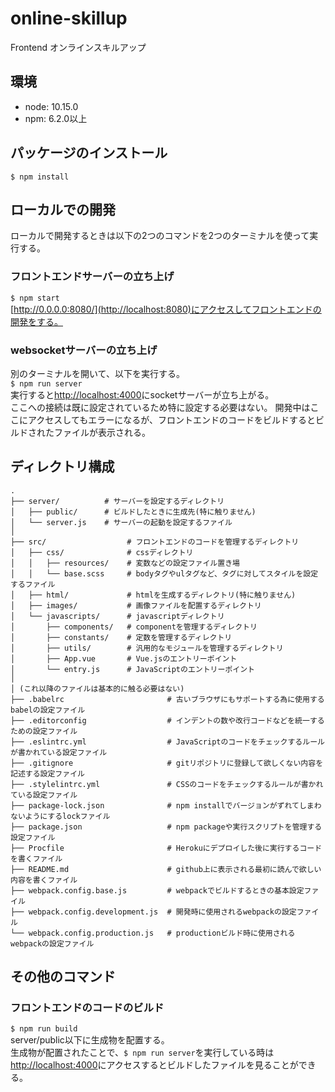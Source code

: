 # online-skillup

Frontend オンラインスキルアップ

## 環境
+ node: 10.15.0
+ npm: 6.2.0以上

## パッケージのインストール
`$ npm install`

## ローカルでの開発
ローカルで開発するときは以下の2つのコマンドを2つのターミナルを使って実行する。

### フロントエンドサーバーの立ち上げ
`$ npm start`  
[http://0.0.0.0:8080/](http://localhost:8080)にアクセスしてフロントエンドの開発をする。  

### websocketサーバーの立ち上げ
別のターミナルを開いて、以下を実行する。  
`$ npm run server`  
実行すると[http://localhost:4000](http://localhost:4000)にsocketサーバーが立ち上がる。  
ここへの接続は既に設定されているため特に設定する必要はない。
開発中はここにアクセスしてもエラーになるが、フロントエンドのコードをビルドするとビルドされたファイルが表示される。  

## ディレクトリ構成
```
.
├── server/          # サーバーを設定するディレクトリ
│   ├── public/      # ビルドしたときに生成先(特に触りません)
│   └── server.js    # サーバーの起動を設定するファイル
│
├── src/                  # フロントエンドのコードを管理するディレクトリ
│   ├── css/              # cssディレクトリ
│   │   ├── resources/    # 変数などの設定ファイル置き場
│   │   └── base.scss     # bodyタグやulタグなど、タグに対してスタイルを設定するファイル
│   ├── html/             # htmlを生成するディレクトリ(特に触りません)
│   ├── images/           # 画像ファイルを配置するディレクトリ
│   └── javascripts/      # javascriptディレクトリ
│       ├── components/   # componentを管理するディレクトリ
│       ├── constants/    # 定数を管理するディレクトリ
│       ├── utils/        # 汎用的なモジュールを管理するディレクトリ
│       ├── App.vue       # Vue.jsのエントリーポイント
│       └── entry.js      # JavaScriptのエントリーポイント
│
│ (これ以降のファイルは基本的に触る必要はない)
├── .babelrc                       # 古いブラウザにもサポートする為に使用するbabelの設定ファイル
├── .editorconfig                  # インデントの数や改行コードなどを統一するための設定ファイル
├── .eslintrc.yml                  # JavaScriptのコードをチェックするルールが書かれている設定ファイル
├── .gitignore                     # gitリポジトリに登録して欲しくない内容を記述する設定ファイル
├── .stylelintrc.yml               # CSSのコードをチェックするルールが書かれている設定ファイル
├── package-lock.json              # npm installでバージョンがずれてしまわないようにするlockファイル
├── package.json                   # npm packageや実行スクリプトを管理する設定ファイル
├── Procfile                       # Herokuにデプロイした後に実行するコードを書くファイル
├── README.md                      # github上に表示される最初に読んで欲しい内容を書くファイル
├── webpack.config.base.js         # webpackでビルドするときの基本設定ファイル
├── webpack.config.development.js  # 開発時に使用されるwebpackの設定ファイル
└── webpack.config.production.js   # productionビルド時に使用されるwebpackの設定ファイル
```

## その他のコマンド
### フロントエンドのコードのビルド
`$ npm run build`  
server/public以下に生成物を配置する。  
生成物が配置されたことで、`$ npm run server`を実行している時は[http://localhost:4000](http://localhost:4000)にアクセスするとビルドしたファイルを見ることができる。
